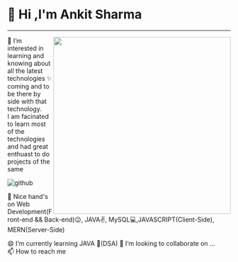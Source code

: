  <h1>👋 Hi ,I'm Ankit Sharma </h1>
<hr>
<img src="https://camo.githubusercontent.com/cae12fddd9d6982901d82580bdf321d81fb299141098ca1c2d4891870827bf17/68747470733a2f2f6d69726f2e6d656469756d2e636f6d2f6d61782f313336302f302a37513379765349765f7430696f4a2d5a2e676966" width = 400px align="right" width="400">
👀 I’m interested in learning and knowing about all the latest technologies ✨ coming and to be there by side with that technology.<br>
I am facinated to learn most of the technologies and had great enthuast to do projects of the same

![github](https://img.shields.io/badge/GitHub-000000?style=for-the-badge&logo=GitHub&logoColor=white)

🌱 Nice hand's on Web Development(Front-end && Back-end)😉, JAVA✌, MySQL💻,JAVASCRIPT(Client-Side), MERN(Server-Side)

😄 I’m currently learning JAVA 🍵(DSA) 💞️ I’m looking to collaborate on ...<br>
📫 How to reach me


